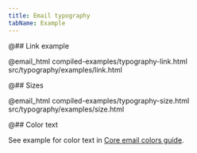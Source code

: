 ```yaml
---
title: Email typography
tabName: Example
---
```


@## Link example

@email_html compiled-examples/typography-link.html src/typography/examples/link.html

@## Sizes

@email_html compiled-examples/typography-size.html src/typography/examples/size.html

@## Color text

See example for color text in [Core email colors guide](/product-emails/core-email/#a0d3d2).
